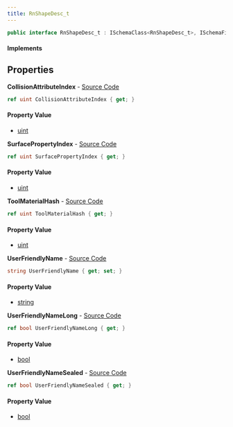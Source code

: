 ```yaml
---
title: RnShapeDesc_t
---
```


```csharp
public interface RnShapeDesc_t : ISchemaClass<RnShapeDesc_t>, ISchemaField, ISchemaClass, INativeHandle
```

#### Implements

## Properties

**CollisionAttributeIndex** - [Source Code](https://github.com/swiftly-solution/swiftlys2/blob/main/managed/src/SwiftlyS2.Generated/Schemas/Interfaces/RnShapeDesc_t.cs#L16)

```csharp
ref uint CollisionAttributeIndex { get; }
```

#### Property Value

- [uint](https://learn.microsoft.com/dotnet/api/system.uint32)

**SurfacePropertyIndex** - [Source Code](https://github.com/swiftly-solution/swiftlys2/blob/main/managed/src/SwiftlyS2.Generated/Schemas/Interfaces/RnShapeDesc_t.cs#L18)

```csharp
ref uint SurfacePropertyIndex { get; }
```

#### Property Value

- [uint](https://learn.microsoft.com/dotnet/api/system.uint32)

**ToolMaterialHash** - [Source Code](https://github.com/swiftly-solution/swiftlys2/blob/main/managed/src/SwiftlyS2.Generated/Schemas/Interfaces/RnShapeDesc_t.cs#L26)

```csharp
ref uint ToolMaterialHash { get; }
```

#### Property Value

- [uint](https://learn.microsoft.com/dotnet/api/system.uint32)

**UserFriendlyName** - [Source Code](https://github.com/swiftly-solution/swiftlys2/blob/main/managed/src/SwiftlyS2.Generated/Schemas/Interfaces/RnShapeDesc_t.cs#L20)

```csharp
string UserFriendlyName { get; set; }
```

#### Property Value

- [string](https://learn.microsoft.com/dotnet/api/system.string)

**UserFriendlyNameLong** - [Source Code](https://github.com/swiftly-solution/swiftlys2/blob/main/managed/src/SwiftlyS2.Generated/Schemas/Interfaces/RnShapeDesc_t.cs#L24)

```csharp
ref bool UserFriendlyNameLong { get; }
```

#### Property Value

- [bool](https://learn.microsoft.com/dotnet/api/system.boolean)

**UserFriendlyNameSealed** - [Source Code](https://github.com/swiftly-solution/swiftlys2/blob/main/managed/src/SwiftlyS2.Generated/Schemas/Interfaces/RnShapeDesc_t.cs#L22)

```csharp
ref bool UserFriendlyNameSealed { get; }
```

#### Property Value

- [bool](https://learn.microsoft.com/dotnet/api/system.boolean)

